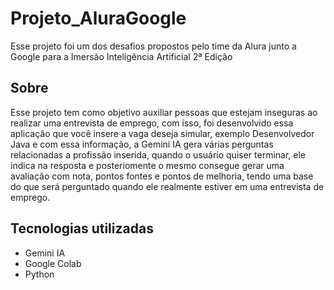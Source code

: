 # Projeto_AluraGoogle
Esse projeto foi um dos desafios propostos pelo time da Alura junto a Google para a Imersão Inteligência Artificial 2ª Edição

## Sobre
  Esse projeto tem como objetivo auxiliar pessoas que estejam inseguras ao realizar uma entrevista de emprego, com isso, foi desenvolvido essa aplicação que você insere a vaga deseja simular, exemplo Desenvolvedor Java e com essa informação, a Gemini IA gera várias perguntas relacionadas a profissão inserida, quando o usuário quiser terminar, ele indica na resposta e posteriomente o mesmo consegue gerar uma avaliação com nota, pontos fontes e pontos de melhoria, tendo uma base do que será perguntado quando ele realmente estiver em uma entrevista de emprego.

## Tecnologias utilizadas
- Gemini IA
- Google Colab
- Python
